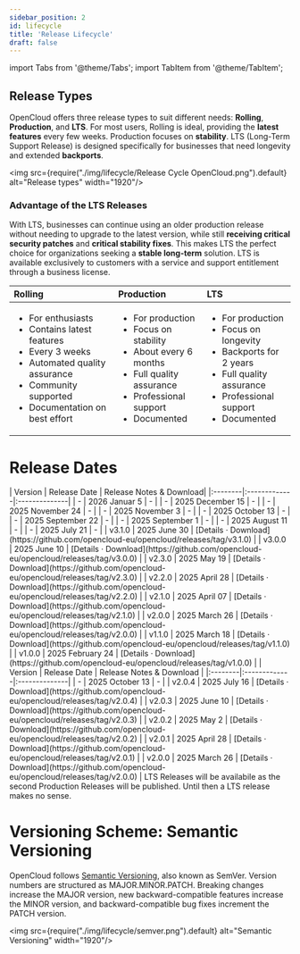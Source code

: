```yaml
---
sidebar_position: 2
id: lifecycle
title: 'Release Lifecycle'
draft: false
---
```


import Tabs from '@theme/Tabs';
import TabItem from '@theme/TabItem';

## Release Types

OpenCloud offers three release types to suit different needs: **Rolling**, **Production**, and **LTS**. For most users, Rolling is ideal, providing the **latest features** every few weeks. Production focuses on **stability**. LTS (Long-Term Support Release) is designed specifically for businesses that need longevity and extended **backports**.

<img src={require("./img/lifecycle/Release Cycle OpenCloud.png").default} alt="Release types" width="1920"/>

### Advantage of the LTS Releases

With LTS, businesses can continue using an older production release without needing to upgrade to the latest version, while still **receiving critical security patches** and **critical stability fixes**. This makes LTS the perfect choice for organizations seeking a **stable long-term** solution. LTS is available exclusively to customers with a service and support entitlement through a business license.

| Rolling                                                                                                                                                                                       | Production                                                                                                                                                              | LTS                                                                                                                                                                      |
| :-------------------------------------------------------------------------------------------------------------------------------------------------------------------------------------------- | :---------------------------------------------------------------------------------------------------------------------------------------------------------------------- | :----------------------------------------------------------------------------------------------------------------------------------------------------------------------- |
| <ul><li>For enthusiasts</li><li>Contains latest features</li><li>Every 3 weeks</li><li>Automated quality assurance</li><li>Community supported</li><li>Documentation on best effort</li></ul> | <ul><li>For production</li><li>Focus on stability</li><li>About every 6 months</li><li>Full quality assurance</li><li>Professional support</li><li>Documented</li></ul> | <ul><li>For production</li><li>Focus on longevity</li><li>Backports for 2 years</li><li>Full quality assurance</li><li>Professional support</li><li>Documented</li></ul> |

# Release Dates

<Tabs>
  <TabItem value="rolling" label="Rolling" default>
    | Version | Release Date | Release Notes & Download|
    |:--------|:-------------|:--------------|
    | - | 2026 Januar 5 | - |
    | - | 2025 December 15 | - |
    | - | 2025 November 24 | - |
    | - | 2025 November 3 | - |
    | - | 2025 October 13 | - |
    | - | 2025 September 22 | - |
    | - | 2025 September 1 | - |
    | - | 2025 August 11 | - |
    | - | 2025 July 21 | - |
    | v3.1.0 | 2025 June 30 | [Details · Download](https://github.com/opencloud-eu/opencloud/releases/tag/v3.1.0) |
    | v3.0.0 | 2025 June 10 | [Details · Download](https://github.com/opencloud-eu/opencloud/releases/tag/v3.0.0) |
    | v2.3.0 | 2025 May 19 | [Details · Download](https://github.com/opencloud-eu/opencloud/releases/tag/v2.3.0) |
    | v2.2.0 | 2025 April 28 | [Details · Download](https://github.com/opencloud-eu/opencloud/releases/tag/v2.2.0) |
    | v2.1.0 | 2025 April 07 | [Details · Download](https://github.com/opencloud-eu/opencloud/releases/tag/v2.1.0) |
    | v2.0.0 | 2025 March 26 | [Details · Download](https://github.com/opencloud-eu/opencloud/releases/tag/v2.0.0) |
    | v1.1.0 | 2025 March 18 | [Details · Download](https://github.com/opencloud-eu/opencloud/releases/tag/v1.1.0) |
    | v1.0.0 | 2025 February 24 | [Details · Download](https://github.com/opencloud-eu/opencloud/releases/tag/v1.0.0) |

  </TabItem>
  <TabItem value="production " label="Production">
    | Version | Release Date | Release Notes & Download |
    |:--------|:-------------|:--------------|
    | - | 2025 October 13 | - |
    | v2.0.4 | 2025 July 16 | [Details · Download](https://github.com/opencloud-eu/opencloud/releases/tag/v2.0.4) |
    | v2.0.3 | 2025 June 10 | [Details · Download](https://github.com/opencloud-eu/opencloud/releases/tag/v2.0.3) |
    | v2.0.2 | 2025 May 2 | [Details · Download](https://github.com/opencloud-eu/opencloud/releases/tag/v2.0.2) |
    | v2.0.1 | 2025 April 28 | [Details · Download](https://github.com/opencloud-eu/opencloud/releases/tag/v2.0.1) |
    | v2.0.0 | 2025 March 26 | [Details · Download](https://github.com/opencloud-eu/opencloud/releases/tag/v2.0.0) |
    </TabItem>
  <TabItem value="lts" label="LTS">
    LTS Releases will be availabile as the second Production Releases will be published. Until then a LTS release makes no sense.
  </TabItem>
</Tabs>

# Versioning Scheme: Semantic Versioning

OpenCloud follows [Semantic Versioning](https://semver.org/), also known as SemVer. Version numbers are structured as MAJOR.MINOR.PATCH. Breaking changes increase the MAJOR version, new backward-compatible features increase the MINOR version, and backward-compatible bug fixes increment the PATCH version.

<img src={require("./img/lifecycle/semver.png").default} alt="Semantic Versioning" width="1920"/>
